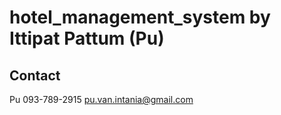 # hotel_management_system by Ittipat Pattum (Pu)

## Contact

Pu
093-789-2915
pu.van.intania@gmail.com
